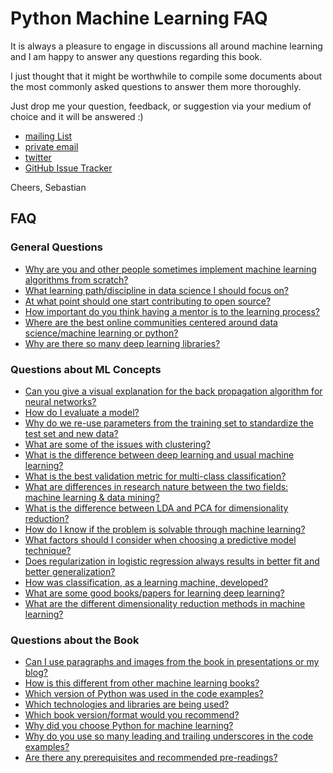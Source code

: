 # Python Machine Learning FAQ

It is always a pleasure to engage in discussions all around machine learning and I am happy to answer any questions regarding this book.

I just thought that it might be worthwhile to compile some documents about
the most commonly asked questions to answer them more thoroughly.

Just drop me your question, feedback, or suggestion via your medium of choice and it will be answered :)

- [mailing List](https://groups.google.com/forum/#!forum/python-machine-learning-book)
- [private email](mailto:mail@sebastianraschka.com)
- [twitter](https://twitter.com/rasbt)
- [GitHub Issue Tracker](https://github.com/rasbt/python-machine-learning-book/issues)

Cheers,
Sebastian

## FAQ


### General Questions

- [Why are you and other people sometimes implement machine learning algorithms from scratch?](./implementing-from-scratch.md)
- [What learning path/discipline in data science I should focus on?](./data-science-career.md)
- [At what point should one start contributing to open source?](./faq/open-source.md)
- [How important do you think having a mentor is to the learning process?](./faq/mentor.md)
- [Where are the best online communities centered around data science/machine learning or python?](./faq/ml-python-communities.md)
- [Why are there so many deep learning libraries?](./faq/many-deeplearning-libs.md)

### Questions about ML Concepts

- [Can you give a visual explanation for the back propagation algorithm for neural networks?](./visual-backpropagation.md)
- [How do I evaluate a model?](./evaluate-a-model.md)
- [Why do we re-use parameters from the training set to standardize the test set and new data?](./standardize-param-reuse.md)
- [What are some of the issues with clustering?](./issues-with-clustering.md)
- [What is the difference between deep learning and usual machine learning?](./difference-deep-and-normal-learning.md)
- [What is the best validation metric for multi-class classification?](./multiclass-metric.md)
- [What are differences in research nature between the two fields: machine learning & data mining?](./datamining-vs-ml.md)
- [What is the difference between LDA and PCA for dimensionality reduction?](./lda-vs-pca.md)
- [How do I know if the problem is solvable through machine learning?](./ml-solvable.md)
- [What factors should I consider when choosing a predictive model technique?](./choosing-technique.md)
- [Does regularization in logistic regression always results in better fit and better generalization?](./regularized-logistic-regression-performance.md)
- [How was classification, as a learning machine, developed?](./classifier-history.md)
- [What are some good books/papers for learning deep learning?](./deep-learning-resources.md)
- [What are the different dimensionality reduction methods in machine learning?](./dimensionality-reduction.md)


### Questions about the Book

- [Can I use paragraphs and images from the book in presentations or my blog?](./copyright.md)
- [How is this different from other machine learning books?](./different.md)
- [Which version of Python was used in the code examples?](./py2py3.md)
- [Which technologies and libraries are being used?](./technologies.md)
- [Which book version/format would you recommend?](./version.md)
- [Why did you choose Python for machine learning?](./why-python.md)
- [Why do you use so many leading and trailing underscores in the code examples?](./underscore-convention.md)
- [Are there any prerequisites and recommended pre-readings?](./prerequisites.md)
